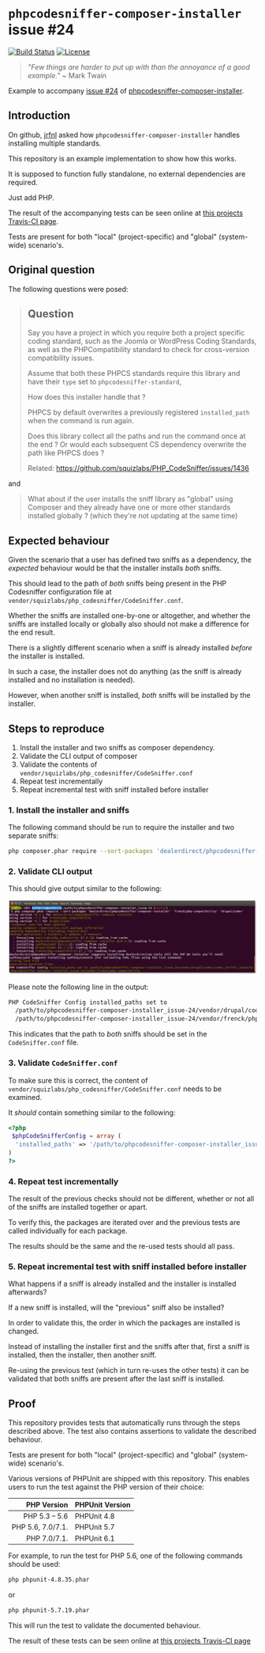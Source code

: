 # `phpcodesniffer-composer-installer` issue #24

[![Build Status][build-shield]][build-page]
[![License][license-shield]][license-page]

> _"Few things are harder to put up with than the annoyance of a good example."_
> ~ Mark Twain

Example to accompany [issue #24][1] of [phpcodesniffer-composer-installer][2].

## Introduction

On github, [jrfnl][3] asked how `phpcodesniffer-composer-installer` handles
installing multiple standards.

This repository is an example implementation to show how this works.

It is supposed to function fully standalone, no external dependencies are required.

Just add PHP.

The result of the accompanying tests can be seen online at [this projects Travis-CI page][build-page].

Tests are present for both "local" (project-specific) and "global" (system-wide) scenario's.

## Original question

The following questions were posed:

> ## Question
>
> Say you have a project in which you require both a project specific coding standard, such as the Joomla or WordPress Coding Standards, as well as the PHPCompatibility standard to check for cross-version compatibility issues.
>
> Assume that both these PHPCS standards require this library and have their `type` set to `phpcodesniffer-standard`,
>
> How does this installer handle that ?
>
> PHPCS by default overwrites a previously registered `installed_path` when the command is run again.
>
> Does this library collect all the paths and run the command once at the end ? Or would each subsequent CS dependency overwrite the path like PHPCS does ?
>
> Related: https://github.com/squizlabs/PHP_CodeSniffer/issues/1436
>

and

> What about if the user installs the sniff library as "global" using Composer and they already have one or more other standards installed globally ? (which they're not updating at the same time)

## Expected behaviour

Given the scenario that a user has defined two sniffs as a dependency, the
_expected_ behaviour would be that the installer installs _both_ sniffs.

This should lead to the path of _both_ sniffs being present in the PHP
Codesniffer configuration file at `vendor/squizlabs/php_codesniffer/CodeSniffer.conf`.

Whether the sniffs are installed one-by-one or altogether, and whether the
sniffs are installed locally or globally also should not make a difference for
the end result.

There is a slightly different scenario when a sniff is already installed _before_
the installer is installed.

In such a case, the installer does not do anything (as
the sniff is already installed and no installation is needed).

However, when another sniff is installed, _both_ sniffs will be installed by the
installer.

## Steps to reproduce

1. Install the installer and two sniffs as composer dependency.
2. Validate the CLI output of composer
3. Validate the contents of `vendor/squizlabs/php_codesniffer/CodeSniffer.conf`
4. Repeat test incrementally
5. Repeat incremental test with sniff installed before installer

### 1. Install the installer and sniffs

The following command should be run to require the installer and two separate sniffs:

```bash
php composer.phar require --sort-packages 'dealerdirect/phpcodesniffer-composer-installer' 'frenck/php-compatibility' 'drupal/coder'
```

### 2. Validate CLI output

This should give output similar to the following:

![screenshot of CLI output][4]

Please note the following line in the output:

```bash
PHP CodeSniffer Config installed_paths set to
  /path/to/phpcodesniffer-composer-installer_issue-24/vendor/drupal/coder/coder_sniffer,
  /path/to/phpcodesniffer-composer-installer_issue-24/vendor/frenck/php-compatibility
```

This indicates that the path to _both_ sniffs should be set in the `CodeSniffer.conf` file.

### 3. Validate `CodeSniffer.conf`

To make sure this is correct, the content of `vendor/squizlabs/php_codesniffer/CodeSniffer.conf`
needs to be examined.

It _should_ contain something similar to the following:

```php
<?php
 $phpCodeSnifferConfig = array (
  'installed_paths' => '/path/to/phpcodesniffer-composer-installer_issue-24/vendor/drupal/coder/coder_sniffer,/path/to/phpcodesniffer-composer-installer_issue-24/vendor/frenck/php-compatibility',
)
?>
```

### 4. Repeat test incrementally

The result of the previous checks should not be different, whether or not all of
the sniffs are installed together or apart.

To verify this, the packages are iterated over and the previous tests are called
individually for each package.

The results should be the same and the re-used tests should all pass.

### 5. Repeat incremental test with sniff installed before installer

What happens if a sniff is already installed and the installer is installed
afterwards?

If a new sniff is installed, will the "previous" sniff also be installed?

In order to validate this, the order in which the packages are installed is
changed.

Instead of installing the installer first and the sniffs after that, first a
sniff is installed, then the installer, then another sniff.

Re-using the previous test (which in turn re-uses the other tests) it can be
validated that both sniffs are present after the last sniff is installed.

## Proof

This repository provides tests that automatically runs through the steps
described above. The test also contains assertions to validate the described
behaviour.

Tests are present for both "local" (project-specific) and "global" (system-wide)
scenario's.

Various versions of PHPUnit are shipped with this repository. This enables users
to run the test against the PHP version of their choice:

| PHP Version       | PHPUnit Version |
| ----------------: | --------------- |
| PHP 5.3 – 5.6     | PHPUnit 4.8     |
| PHP 5.6, 7.0/7.1. | PHPUnit 5.7     |
| PHP 7.0/7.1.      | PHPUnit 6.1     |

For example, to run the test for PHP 5.6, one of the following commands should
be used:

```bash
php phpunit-4.8.35.phar
```

or

```bash
php phpunit-5.7.19.phar
```

This will run the test to validate the documented behaviour.

The result of these tests can be seen online at [this projects Travis-CI page][build-page]

[1]: https://github.com/DealerDirect/phpcodesniffer-composer-installer/issues/24
[2]: https://github.com/DealerDirect/phpcodesniffer-composer-installer/
[3]: https://github.com/jrfnl
[4]: ./screenshot.png
[build-page]: https://travis-ci.org/potherca-abandoned/phpcodesniffer-composer-installer_issue-24
[build-shield]: https://api.travis-ci.org/potherca-abandoned/phpcodesniffer-composer-installer_issue-24.svg
[license-page]: LICENSE
[license-shield]: https://img.shields.io/github/license/Potherca/phpcodesniffer-composer-installer_issue-24.svg

